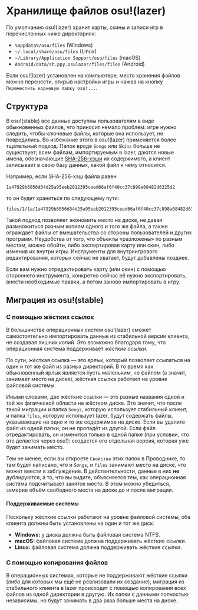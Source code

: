 # Хранилище файлов osu!(lazer)

По умолчанию osu!(lazer) хранит карты, скины и записи игр в перечисленных ниже директориях:

- `%appdata%/osu/files` (Windows)
- `~/.local/share/osu/files` (Linux)
- `~/Library/Application Support/osu/files` (macOS)
- `Android/data/sh.ppy.osulazer/files/files` (Android)

Если osu!(lazer) установлен на компьютере, место хранения файлов можно перенести, открыв настройки игры и нажав на кнопку `Переместить корневую папку osu!...`.

## Структура

В osu!(stable) все данные доступны пользователям в виде обыкновенных файлов, что приносит немало проблем: игре нужно следить, чтобы ключевые файлы, которые она использует, не повредились. Во избежание этого в osu!(lazer) применяется более тщательный подход. Папок вроде `Songs` или `Skins` больше не существует; всем файлам, импортируемым в lazer, даются новые имена, обозначающие [SHA-256-хэши](https://en.wikipedia.org/wiki/SHA-2) их содержимого, а клиент записывает в свою базу данных, какой файл к чему относится.

Например, если SHA-256-хэш файла равен

```
1a47929b6056d34d25a95eeb2012395ceed66af6f40cc37c898a08482d6325d2
```

то он будет храниться по следующему пути:

```
files/1/1a/1a47929b6056d34d25a95eeb2012395ceed66af6f40cc37c898a08482d6325d2
```

Такой подход позволяет экономить место на диске, не давая размножиться разным копиям одного и того же файла, а также ограждает файлы от вмешательства со стороны пользователей и других программ. Неудобства от того, что объекты «разложены» по разным местам, можно обойти, либо экспортировав карту или скин, либо изменив их внутри игры. Инструменты для внутриигрового редактирования, которых сейчас не хватает, будут добавлены позднее.

Если вам нужно отредактировать карту (или скин) с помощью стороннего инструмента, конкретно сейчас её нужно экспортировать, внести необходимые правки, а потом заново импортировать в игру.

## Миграция из osu!(stable)

### С помощью жёстких ссылок

В большинстве операционных систем osu!(lazer) сможет самостоятельно импортировать данные из стабильной версии клиента, не создавая лишних копий. Это возможно благодаря тому, что операционная система поддерживает *жёсткие ссылки*.

По сути, жёсткая ссылка — это *ярлык*, который позволяет ссылаться на один и тот же файл из разных директорий. В то время как обыкновенный ярлык является пусть маленьким, но файлом (а значит, занимает место на диске), жёсткая ссылка работает на уровне файловой системы.

Иными словами, две жёсткие ссылки — это разные названия одной и той же физической области на жёстком диске. Это значит, что после такой миграции и папка `Songs`, которую использует стабильный клиент, и папка `files`, которую использует lazer, будут содержать файлы, указывающие на одно и то же содержимое на диске. Если вы удалите файл из одной папки, он не пропадёт из другой. Если файл отредактировать, он изменится только в одной папке (при условии, что это делается через osu!): создастся его отдельная версия, которая уже будет занимать место.

Тем не менее, если вы откроете `Свойства` этих папок в Проводнике, то там будет написано, что и `Songs`, и `files` занимают место на диске, что может ввести в заблуждение. В действительности, данные в них **не** дублируются, а то, что вы видите, объясняется тем, как операционная система подсчитывает занятое место. В этом можно убедиться, замерив объём свободного места на диске до и после миграции.

#### Поддерживаемые системы

Поскольку жёсткие ссылки работают на уровне файловой системы, оба клиента должны быть установлены на один и тот же диск.

- **Windows:** у диска должна быть файловая система NTFS.
- **macOS:** файловая система должна поддерживать жёсткие ссылки.
- **Linux:** файловая система должна поддерживать жёсткие ссылки.

### С помощью копирования файлов

В операционных системах, которые не поддерживают жёсткие ссылки (либо для которых мы ещё не реализовали их создание), миграция из стабильного клиента в lazer происходит с помощью копирования всех файлов из одной директории в другую. Их папки с данными полностью независимы, но будут занимать в два раза больше места на диске.
